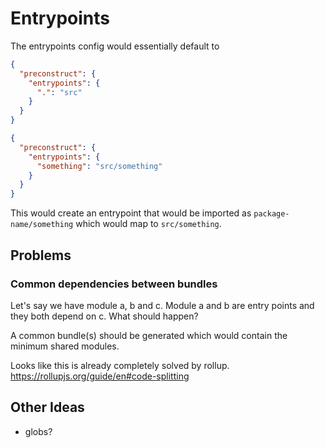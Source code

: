 # Entrypoints

The entrypoints config would essentially default to

```json
{
  "preconstruct": {
    "entrypoints": {
      ".": "src"
    }
  }
}
```

```json
{
  "preconstruct": {
    "entrypoints": {
      "something": "src/something"
    }
  }
}
```

This would create an entrypoint that would be imported as `package-name/something` which would map to `src/something`.

## Problems

### Common dependencies between bundles

Let's say we have module a, b and c. Module a and b are entry points and they both depend on c. What should happen?

A common bundle(s) should be generated which would contain the minimum shared modules.

Looks like this is already completely solved by rollup. https://rollupjs.org/guide/en#code-splitting

## Other Ideas

- globs?

